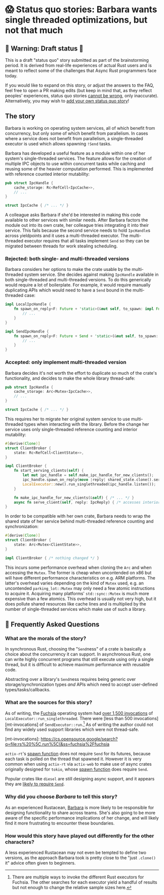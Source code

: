 # 😱 Status quo stories: Barbara wants single threaded optimizations, but not that much

## 🚧 Warning: Draft status 🚧

This is a draft "status quo" story submitted as part of the brainstorming period. It is derived from real-life experiences of actual Rust users and is meant to reflect some of the challenges that Async Rust programmers face today.

If you would like to expand on this story, or adjust the answers to the FAQ, feel free to open a PR making edits (but keep in mind that, as they reflect peoples' experiences, status quo stories [cannot be wrong], only inaccurate). Alternatively, you may wish to [add your own status quo story][htvsq]!

## The story

Barbara is working on operating system services, all of which benefit from concurrency, but only some of which benefit from parallelism. In cases where a service does not benefit from parallelism, a single-threaded executor is used which allows spawning `!Send` tasks.

Barbara has developed a useful feature as a module within one of her system's single-threaded services. The feature allows for the creation of multiple IPC objects to use within concurrent tasks while caching and reusing some of the heavier computation performed. This is implemented with reference counted interior mutability:

```rust
pub struct IpcHandle {
    cache_storage: Rc<RefCell<IpcCache>>,
    // ...
}

struct IpcCache { /* ... */ }
```

A colleague asks Barbara if she'd be interested in making this code available to other services with similar needs. After Barbara factors the module out into its own crate, her colleague tries integrating it into their service. This fails because the second service needs to hold `IpcHandle`s across yieldpoints and it uses a multi-threaded executor. The multi-threaded executor requires that all tasks implement `Send` so they can be migrated between threads for work stealing scheduling.

### Rejected: both single- and multi-threaded versions

Barbara considers her options to make the crate usable by the multi-threaded system service. She decides against making `IpcHandle` available in both single-threaded and multi-threaded versions. To do this generically would require a lot of boilerplate. For example, it would require manually duplicating APIs which would need to have a `Send` bound in the multi-threaded case:

```rust
impl LocalIpcHandle {
    fn spawn_on_reply<F: Future + 'static>(&mut self, to_spawn: impl Fn(IpcReply) -> F) {
        // ...
    }
}

impl SendIpcHandle {
    fn spawn_on_reply<F: Future + Send + 'static>(&mut self, to_spawn: impl Fn(IpcReply) -> F) {
        // ...
    }
}
```

### Accepted: only implement multi-threaded version

Barbara decides it's not worth the effort to duplicate so much of the crate's functionality, and decides to make the whole library thread-safe:

```rust
pub struct IpcHandle {
    cache_storage: Arc<Mutex<IpcCache>>,
    // ...
}

struct IpcCache { /* ... */ }
```

This requires her to migrate her original system service to use multi-threaded types when interacting with the library. Before the change her service uses only single-threaded reference counting and interior mutability:

```rust
#[derive(Clone)]
struct ClientBroker {
    state: Rc<RefCell<ClientState>>,
}

impl ClientBroker {
    fn start_serving_clients(self) {
        let mut ipc_handle = self.make_ipc_handle_for_new_clients();
        ipc_handle.spawn_on_reply(move |reply| shared_state.clone().serve_client(reply));
        LocalExecutor::new().run_singlethreaded(ipc_handle.listen());
    }

    fn make_ipc_handle_for_new_clients(&self) { /* ... */ }
    async fn serve_client(self, reply: IpcReply) { /* accesses interior mutability... */ }
}
```

In order to be compatible with her own crate, Barbara needs to wrap the shared state of her service behind multi-threaded reference counting and synchronization:

```rust
#[derive(Clone)]
struct ClientBroker {
    state: Arc<Mutex<ClientState>>,
}

impl ClientBroker { /* nothing changed */ }
```

This incurs some performance overhead when cloning the `Arc` and when accessing the `Mutex`. The former is cheap when uncontended on x86 but will have different performance characteristics on e.g. ARM platforms. The latter's overhead varies depending on the kind of `Mutex` used, e.g. an uncontended `parking_lot::Mutex` may only need a few atomic instructions to acquire it. Acquiring many platforms' `std::sync::Mutex` is much more expensive than a few atomics. This overhead is usually not very high, but it does pollute shared resources like cache lines and is multiplied by the number of single-threaded services which make use of such a library.

## 🤔 Frequently Asked Questions

### **What are the morals of the story?**

In synchronous Rust, choosing the "`Send`ness" of a crate is basically a choice about the concurrency it can support. In asynchronous Rust, one can write highly concurrent programs that still execute using only a single thread, but it is difficult to achieve maximum performance with reusable code.

Abstracting over a library's `Send`ness requires being generic over storage/synchronization types *and* APIs which need to accept user-defined types/tasks/callbacks.

### **What are the sources for this story?**

As of writing, the [Fuchsia](https://fuchsia.dev) operating system had [over 1,500 invocations][st-invocations] of `LocalExecutor::run_singlethreaded`. There were [less than 500 invocations][mt-invocations] of `SendExecutor::run`.[^fuchsia-methods] As of writing the author could not find any widely used support libraries which were not thread-safe.

[st-invocations]: https://cs.opensource.google/search?q=file:rs%20run_singlethreaded&sq=&ss=fuchsia%2Ffuchsia
[mt-invocations]: https://cs.opensource.google/search?q=file:rs%20%5C.run%5C(&ss=fuchsia%2Ffuchsia

`actix-rt`'s [spawn function](https://docs.rs/actix-rt/1.1.1/actix_rt/fn.spawn.html) does not require `Send` for its futures, because each task is polled on the thread that spawned it. However it is very common when using `actix-rt` via `actix-web` to make use of async crates originally designed for `tokio`, whose [spawn function](https://docs.rs/tokio/1.6.1/tokio/fn.spawn.html) does require `Send`.

Popular crates like `diesel` are still designing async support, and it appears they are [likely to require `Send`](https://github.com/diesel-rs/diesel/issues/399#issuecomment-850826567).

[^fuchsia-methods]: There are multiple ways to invoke the different Rust executors for Fuchsia. The other searches for each executor yield a handful of results but not enough to change the relative sample sizes here.

### **Why did you choose *Barbara* to tell this story?**

As an experienced Rustacean, [Barbara] is more likely to be responsible for designing functionality to share across teams. She's also going to be more aware of the specific performance implications of her change, and will likely find it more frustrating to encounter these boundaries.

### **How would this story have played out differently for the other characters?**

A less experienced Rustacean may not even be tempted to define two versions, as the approach Barbara took is pretty close to the "just `.clone()` it" advice often given to beginners.

[character]: ../../characters.md
[status quo stories]: ../status_quo.md
[Alan]: ../../characters/alan.md
[Grace]: ../../characters/grace.md
[Niklaus]: ../../characters/niklaus.md
[Barbara]: ../../characters/barbara.md
[htvsq]: ../status_quo.md
[cannot be wrong]: ../../how_to_vision/comment.md#comment-to-understand-or-improve-not-to-negate-or-dissuade
